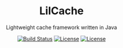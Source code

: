 <div align="center">
  <h1>LilCache</h1>

  <p>Lightweight cache framework written in Java</p>
  <a href="https://travis-ci.org/manparvesh/LilCache/builds" target="_blank"><img src="https://travis-ci.org/c.svg?branch=master" alt="Build Status"></a> 
  <a href="https://manparvesh.mit-license.org/" target="_blank"><img src="https://img.shields.io/badge/license-MIT-blue.svg" alt="License"></a> 
  <a href="https://codecov.io/gh/manparvesh/LilCache" target="_blank"><img src="https://img.shields.io/codecov/c/github/manparvesh/LilCache/master.svg" alt="License"></a> 
</div>